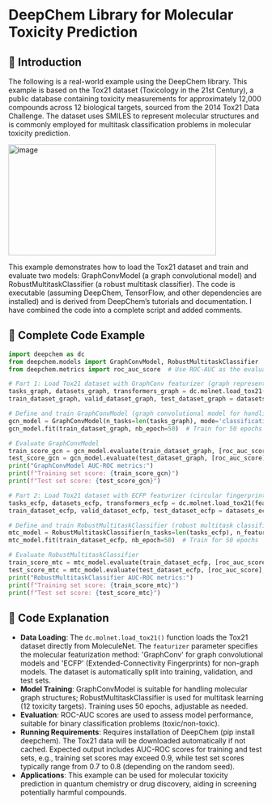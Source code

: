 # DeepChem Library for Molecular Toxicity Prediction
## 📖 Introduction
The following is a real-world example using the DeepChem library. This example is based on the Tox21 dataset (Toxicology in the 21st Century), a public database containing toxicity measurements for approximately 12,000 compounds across 12 biological targets, sourced from the 2014 Tox21 Data Challenge. The dataset uses SMILES to represent molecular structures and is commonly employed for multitask classification problems in molecular toxicity prediction.
  
<img width="410" height="219" alt="image" src="https://github.com/user-attachments/assets/6a0b26c8-ef80-4fc5-8612-3f12dc693c23" />
  
This example demonstrates how to load the Tox21 dataset and train and evaluate two models: GraphConvModel (a graph convolutional model) and RobustMultitaskClassifier (a robust multitask classifier). The code is executable (assuming DeepChem, TensorFlow, and other dependencies are installed) and is derived from DeepChem’s tutorials and documentation. I have combined the code into a complete script and added comments.

## 📖 Complete Code Example
```python
import deepchem as dc
from deepchem.models import GraphConvModel, RobustMultitaskClassifier
from deepchem.metrics import roc_auc_score  # Use ROC-AUC as the evaluation metric

# Part 1: Load Tox21 dataset with GraphConv featurizer (graph representation)
tasks_graph, datasets_graph, transformers_graph = dc.molnet.load_tox21(featurizer='GraphConv')
train_dataset_graph, valid_dataset_graph, test_dataset_graph = datasets_graph

# Define and train GraphConvModel (graph convolutional model for handling molecular graph structures)
gcn_model = GraphConvModel(n_tasks=len(tasks_graph), mode='classification', dropout=0.2)
gcn_model.fit(train_dataset_graph, nb_epoch=50)  # Train for 50 epochs

# Evaluate GraphConvModel
train_score_gcn = gcn_model.evaluate(train_dataset_graph, [roc_auc_score], transformers_graph)
test_score_gcn = gcn_model.evaluate(test_dataset_graph, [roc_auc_score], transformers_graph)
print("GraphConvModel AUC-ROC metrics:")
print(f"Training set score: {train_score_gcn}")
print(f"Test set score: {test_score_gcn}")

# Part 2: Load Tox21 dataset with ECFP featurizer (circular fingerprint representation, non-graph model)
tasks_ecfp, datasets_ecfp, transformers_ecfp = dc.molnet.load_tox21(featurizer='ECFP')
train_dataset_ecfp, valid_dataset_ecfp, test_dataset_ecfp = datasets_ecfp

# Define and train RobustMultitaskClassifier (robust multitask classifier)
mtc_model = RobustMultitaskClassifier(n_tasks=len(tasks_ecfp), n_features=1024, layer_sizes=[1000], dropout=0.5)
mtc_model.fit(train_dataset_ecfp, nb_epoch=50)  # Train for 50 epochs

# Evaluate RobustMultitaskClassifier
train_score_mtc = mtc_model.evaluate(train_dataset_ecfp, [roc_auc_score], transformers_ecfp)
test_score_mtc = mtc_model.evaluate(test_dataset_ecfp, [roc_auc_score], transformers_ecfp)
print("RobustMultitaskClassifier AUC-ROC metrics:")
print(f"Training set score: {train_score_mtc}")
print(f"Test set score: {test_score_mtc}")
```

## 📖 Code Explanation
- **Data Loading**: The `dc.molnet.load_tox21()` function loads the Tox21 dataset directly from MoleculeNet. The `featurizer` parameter specifies the molecular featurization method: 'GraphConv' for graph convolutional models and 'ECFP' (Extended-Connectivity Fingerprints) for non-graph models. The dataset is automatically split into training, validation, and test sets.
- **Model Training**: GraphConvModel is suitable for handling molecular graph structures; RobustMultitaskClassifier is used for multitask learning (12 toxicity targets). Training uses 50 epochs, adjustable as needed.
- **Evaluation**: ROC-AUC scores are used to assess model performance, suitable for binary classification problems (toxic/non-toxic).
- **Running Requirements**: Requires installation of DeepChem (pip install deepchem). The Tox21 data will be downloaded automatically if not cached. Expected output includes AUC-ROC scores for training and test sets, e.g., training set scores may exceed 0.9, while test set scores typically range from 0.7 to 0.8 (depending on the random seed).
- **Applications**: This example can be used for molecular toxicity prediction in quantum chemistry or drug discovery, aiding in screening potentially harmful compounds.
